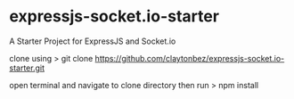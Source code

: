 # expressjs-socket.io-starter
A Starter Project for ExpressJS and Socket.io

clone using
  	> git clone https://github.com/claytonbez/expressjs-socket.io-starter.git 

open terminal and navigate to clone directory then run
    > npm install
